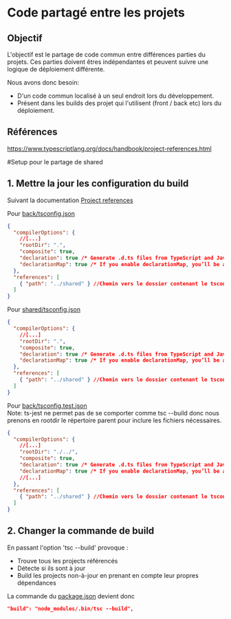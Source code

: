 # Code partagé entre les projets

## Objectif

L'objectif est le partage de code commun entre différences parties du projets.
Ces parties doivent êtres indépendantes et peuvent suivre une logique de déploiement différente.

Nous avons donc besoin:

- D'un code commun localisé à un seul endroit lors du développement.
- Présent dans les builds des projet qui l'utilisent (front / back etc) lors du déploiement.

## Références

https://www.typescriptlang.org/docs/handbook/project-references.html

#Setup pour le partage de shared

## 1. Mettre la jour les configuration du build

Suivant la documentation [Project references](https://www.typescriptlang.org/docs/handbook/project-references.html)

Pour [back/tsconfig.json](back/tsconfig.json)

```json
{
  "compilerOptions": {
    //[...]
    "rootDir": ".",
    "composite": true,
    "declaration": true /* Generate .d.ts files from TypeScript and JavaScript files in your project. */,
    "declarationMap": true /* If you enable declarationMap, you’ll be able to use editor features like “Go to Definition” and Rename to transparently navigate and edit code across project boundaries in supported editors */
  },
  "references": [
    { "path": "../shared" } //Chemin vers le dossier contenant le tsconfig de la référence
  ]
}
```

Pour [shared/tsconfig.json](shared/tsconfig.json)

```json
{
  "compilerOptions": {
    //[...]
    "rootDir": ".",
    "composite": true,
    "declaration": true /* Generate .d.ts files from TypeScript and JavaScript files in your project. */,
    "declarationMap": true /* If you enable declarationMap, you’ll be able to use editor features like “Go to Definition” and Rename to transparently navigate and edit code across project boundaries in supported editors */
  },
  "references": [
    { "path": "../shared" } //Chemin vers le dossier contenant le tsconfig de la référence
  ]
}
```

Pour [back/tsconfig.test.json](back/tsconfig.test.json)  
Note: ts-jest ne permet pas de se comporter comme tsc --build donc nous prenons en rootdir le répertoire parent pour inclure les fichiers nécessaires.

```json
{
  "compilerOptions": {
    //[...]
    "rootDir": "./../",
    "composite": true,
    "declaration": true /* Generate .d.ts files from TypeScript and JavaScript files in your project. */,
    "declarationMap": true /* If you enable declarationMap, you’ll be able to use editor features like “Go to Definition” and Rename to transparently navigate and edit code across project boundaries in supported editors */
    //[...]
  },
  "references": [
    { "path": "../shared" } //Chemin vers le dossier contenant le tsconfig de la référence
  ]
}
```

## 2. Changer la commande de build

En passant l'option 'tsc --build' provoque :

- Trouve tous les projects référencés
- Détecte si ils sont à jour
- Build les projects non-à-jour en prenant en compte leur propres dépendances

La commande du [package.json](back/package.json) devient donc

```json
"build": "node_modules/.bin/tsc --build",
```
